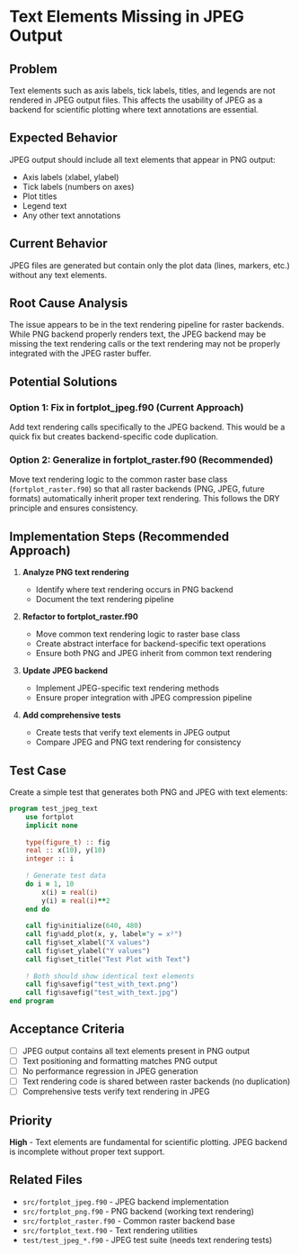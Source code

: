 # Text Elements Missing in JPEG Output

## Problem
Text elements such as axis labels, tick labels, titles, and legends are not rendered in JPEG output files. This affects the usability of JPEG as a backend for scientific plotting where text annotations are essential.

## Expected Behavior
JPEG output should include all text elements that appear in PNG output:
- Axis labels (xlabel, ylabel)
- Tick labels (numbers on axes)
- Plot titles
- Legend text
- Any other text annotations

## Current Behavior
JPEG files are generated but contain only the plot data (lines, markers, etc.) without any text elements.

## Root Cause Analysis
The issue appears to be in the text rendering pipeline for raster backends. While PNG backend properly renders text, the JPEG backend may be missing the text rendering calls or the text rendering may not be properly integrated with the JPEG raster buffer.

## Potential Solutions

### Option 1: Fix in fortplot_jpeg.f90 (Current Approach)
Add text rendering calls specifically to the JPEG backend. This would be a quick fix but creates backend-specific code duplication.

### Option 2: Generalize in fortplot_raster.f90 (Recommended)
Move text rendering logic to the common raster base class (`fortplot_raster.f90`) so that all raster backends (PNG, JPEG, future formats) automatically inherit proper text rendering. This follows the DRY principle and ensures consistency.

## Implementation Steps (Recommended Approach)

1. **Analyze PNG text rendering**
   - Identify where text rendering occurs in PNG backend
   - Document the text rendering pipeline

2. **Refactor to fortplot_raster.f90**
   - Move common text rendering logic to raster base class
   - Create abstract interface for backend-specific text operations
   - Ensure both PNG and JPEG inherit from common text rendering

3. **Update JPEG backend**
   - Implement JPEG-specific text rendering methods
   - Ensure proper integration with JPEG compression pipeline

4. **Add comprehensive tests**
   - Create tests that verify text elements in JPEG output
   - Compare JPEG and PNG text rendering for consistency

## Test Case
Create a simple test that generates both PNG and JPEG with text elements:

```fortran
program test_jpeg_text
    use fortplot
    implicit none
    
    type(figure_t) :: fig
    real :: x(10), y(10)
    integer :: i
    
    ! Generate test data
    do i = 1, 10
        x(i) = real(i)
        y(i) = real(i)**2
    end do
    
    call fig%initialize(640, 480)
    call fig%add_plot(x, y, label="y = x²")
    call fig%set_xlabel("X values")
    call fig%set_ylabel("Y values") 
    call fig%set_title("Test Plot with Text")
    
    ! Both should show identical text elements
    call fig%savefig("test_with_text.png")
    call fig%savefig("test_with_text.jpg")
end program
```

## Acceptance Criteria
- [ ] JPEG output contains all text elements present in PNG output
- [ ] Text positioning and formatting matches PNG output
- [ ] No performance regression in JPEG generation
- [ ] Text rendering code is shared between raster backends (no duplication)
- [ ] Comprehensive tests verify text rendering in JPEG

## Priority
**High** - Text elements are fundamental for scientific plotting. JPEG backend is incomplete without proper text support.

## Related Files
- `src/fortplot_jpeg.f90` - JPEG backend implementation
- `src/fortplot_png.f90` - PNG backend (working text rendering)
- `src/fortplot_raster.f90` - Common raster backend base
- `src/fortplot_text.f90` - Text rendering utilities
- `test/test_jpeg_*.f90` - JPEG test suite (needs text rendering tests)